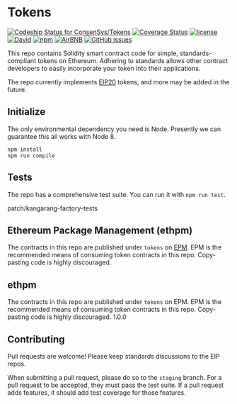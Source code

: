# Tokens
[ ![Codeship Status for ConsenSys/Tokens](https://app.codeship.com/projects/ccf33380-4dfa-0135-cfa1-72c4965f7f14/status?branch=master)](https://app.codeship.com/projects/233433) [![Coverage Status](https://coveralls.io/repos/github/ConsenSys/Tokens/badge.svg?branch=coverage_test)](https://coveralls.io/github/ConsenSys/Tokens?branch=coverage_test) [![license](https://img.shields.io/github/license/mashape/apistatus.svg?style=flat-square)](https://opensource.org/licenses/MIT) [![David](https://img.shields.io/david/expressjs/express.svg?style=flat-square)](https://david-dm.org/ConsenSys/Tokens) [![npm](https://img.shields.io/npm/v/npm.svg?style=flat-square)]() [![AirBNB](https://img.shields.io/badge/code%20style-airbnb-brightgreen.svg?style=flat-square)](https://github.com/airbnb/javascript) [![GitHub issues](https://img.shields.io/github/issues/ConsenSys/Tokens/shields.svg?style=flat-square)](https://github.com/ConsenSys/Tokens/issues) 

This repo contains Solidity smart contract code for simple, standards-compliant tokens on Ethereum. Adhering to standards allows other contract developers to easily incorporate your token into their applications.

The repo currently implements [EIP20](https://github.com/ethereum/EIPs/blob/master/EIPS/eip-20-token-standard.md) tokens, and more may be added in the future.

## Initialize
The only environmental dependency you need is Node. Presently we can guarantee this all works with Node 8.
```
npm install
npm run compile
```

## Tests
The repo has a comprehensive test suite. You can run it with `npm run test`.

patch/kangarang-factory-tests
## Ethereum Package Management (ethpm)
The contracts in this repo are published under `tokens` on [EPM](https://www.ethpm.com/registry/packages). EPM is the recommended means of consuming token contracts in this repo. Copy-pasting code is highly discouraged.

## ethpm
The contracts in this repo are published under `tokens` on EPM. EPM is the recommended means of consuming token contracts in this repo. Copy-pasting code is highly discouraged.
1.0.0

## Contributing
Pull requests are welcome! Please keep standards discussions to the EIP repos.

When submitting a pull request, please do so to the `staging` branch. For a pull request to be accepted, they must pass the test suite. If a pull request adds features, it should add test coverage for those features.

